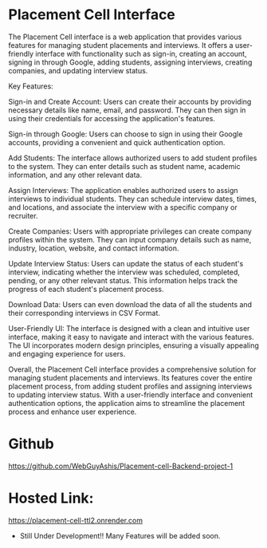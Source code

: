 # Placement Cell Interface
The Placement Cell interface is a web application that provides various features for managing student placements and interviews. It offers a user-friendly interface with functionality such as sign-in, creating an account, signing in through Google, adding students, assigning interviews, creating companies, and updating interview status.

Key Features:

Sign-in and Create Account: Users can create their accounts by providing necessary details like name, email, and password. They can then sign in using their credentials for accessing the application's features.

Sign-in through Google: Users can choose to sign in using their Google accounts, providing a convenient and quick authentication option.

Add Students: The interface allows authorized users to add student profiles to the system. They can enter details such as student name, academic information, and any other relevant data.

Assign Interviews: The application enables authorized users to assign interviews to individual students. They can schedule interview dates, times, and locations, and associate the interview with a specific company or recruiter.

Create Companies: Users with appropriate privileges can create company profiles within the system. They can input company details such as name, industry, location, website, and contact information.

Update Interview Status: Users can update the status of each student's interview, indicating whether the interview was scheduled, completed, pending, or any other relevant status. This information helps track the progress of each student's placement process.

Download Data: Users can even download the data of all the students and their corresponding interviews in CSV Format.

User-Friendly UI: The interface is designed with a clean and intuitive user interface, making it easy to navigate and interact with the various features. The UI incorporates modern design principles, ensuring a visually appealing and engaging experience for users.

Overall, the Placement Cell interface provides a comprehensive solution for managing student placements and interviews. Its features cover the entire placement process, from adding student profiles and assigning interviews to updating interview status. With a user-friendly interface and convenient authentication options, the application aims to streamline the placement process and enhance user experience.

# Github
https://github.com/WebGuyAshis/Placement-cell-Backend-project-1

# Hosted Link: 
https://placement-cell-ttl2.onrender.com


* Still Under Development!! Many Features will be added soon.
